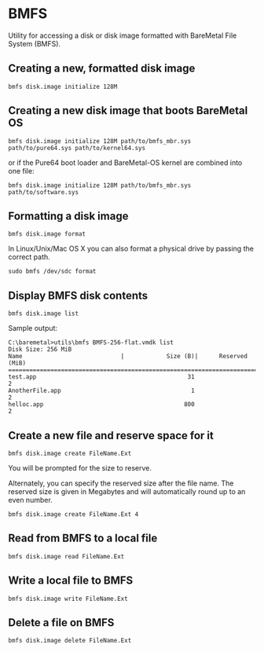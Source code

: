 # BMFS

Utility for accessing a disk or disk image formatted with BareMetal File System (BMFS).


## Creating a new, formatted disk image

    bmfs disk.image initialize 128M


## Creating a new disk image that boots BareMetal OS

    bmfs disk.image initialize 128M path/to/bmfs_mbr.sys path/to/pure64.sys path/to/kernel64.sys

or if the Pure64 boot loader and BareMetal-OS kernel are combined into one file:

    bmfs disk.image initialize 128M path/to/bmfs_mbr.sys path/to/software.sys


## Formatting a disk image

	bmfs disk.image format

In Linux/Unix/Mac OS X you can also format a physical drive by passing the correct path.

	sudo bmfs /dev/sdc format


## Display BMFS disk contents

	bmfs disk.image list

Sample output:

	C:\baremetal>utils\bmfs BMFS-256-flat.vmdk list
	Disk Size: 256 MiB
	Name                            |            Size (B)|      Reserved (MiB)
	==========================================================================
	test.app                                           31                    2
	AnotherFile.app                                     1                    2
	helloc.app                                        800                    2


## Create a new file and reserve space for it

	bmfs disk.image create FileName.Ext

You will be prompted for the size to reserve.

Alternately, you can specify the reserved size after the file name. The reserved size is given in Megabytes and will automatically round up to an even number.

	bmfs disk.image create FileName.Ext 4


## Read from BMFS to a local file

	bmfs disk.image read FileName.Ext


## Write a local file to BMFS

	bmfs disk.image write FileName.Ext


## Delete a file on BMFS

	bmfs disk.image delete FileName.Ext

